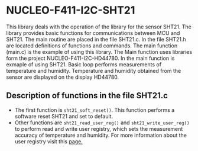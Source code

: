 # NUCLEO-F411-I2C-SHT21
This library deals with the operation of the library for the sensor SHT21. The library provides basic functions for communications between MCU and SHT21. The main routine are placed in the file SHT21.c. In the file SHT21.h are located definitions of functions and commands. The main function (main.c) is the example of using this library. The Main function uses libraries form the project NUCLEO-F411-I2C-HD44780. In the main function is exmaple of using SHT21. Basic loop performs measurements of temperature and humidity. Temperature and humidity obtained from the sensor are displayed on the display HD44780.

## Description of functions in the file SHT21.c
* The first function is `sht21_soft_reset()`. This function performs a software reset SHT21 and set to default.
* Other functions are `sht21_read_user_reg()` and `sht21_write_user_reg()` to perform read and write user registry, which sets the measurement accuracy of temperature and humidity. For more information about the user registry visit this [page.](https://www.sensirion.com/fileadmin/user_upload/customers/sensirion/Dokumente/Humidity_Sensors/Sensirion_Humidity_Sensors_SHT21_Datasheet_V4.pdf) 

